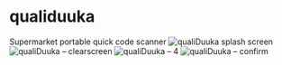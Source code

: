 # qualiduuka
Supermarket portable quick code scanner
![qualiDuuka splash screen](https://user-images.githubusercontent.com/62070508/176488309-ec9ec481-9678-43a0-ad9b-6472074a7fce.png)
![qualiDuuka – clearscreen](https://user-images.githubusercontent.com/62070508/176488347-7505b486-02c6-41b0-8260-5d26be7eb633.png)
![qualiDuuka – 4](https://user-images.githubusercontent.com/62070508/176488396-f0bbe15d-3a8d-4d02-8820-bb246eb7fdfb.png)
![qualiDuuka – confirm](https://user-images.githubusercontent.com/62070508/176488417-d4879c38-76c6-4665-9dbe-393971d0867f.png)


